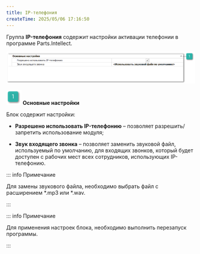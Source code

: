 ```yaml
---
title: IP-телефония
createTime: 2025/05/06 17:16:50
---
```

Группа **IP-телефония** содержит настройки активации телефонии в программе Parts.Intellect. 

![](../../../../../assets/specification/image308.png)

![](../../../../../assets/specification/image006.png) **Основные настройки**

Блок содержит настройки:

- **Разрешено использовать IP-телефонию** – позволяет разрешить/запретить использование модуля;

- **Звук входящего звонка** – позволяет заменить звуковой файл, используемый по умолчанию, для входящих звонков, который будет доступен с рабочих мест всех сотрудников, использующих IP-телефонию. 

::: info Примечание

Для замены звукового файла, необходимо выбрать файл с расширением \*.mp3 или \*.wav.

:::

::: info Примечание

Для применения настроек блока, необходимо выполнить перезапуск программы.

:::




